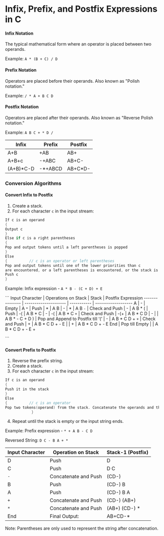 # Infix, Prefix, and Postfix Expressions in C

#### Infix Notation

The typical mathematical form where an operator is placed between two operands.

Example: `A * (B + C) / D`

#### Prefix Notation

Operators are placed before their operands. Also known as "Polish notation."

Example: `/ * A + B C D`

#### Postfix Notation

Operators are placed after their operands. Also known as "Reverse Polish notation."

Example: `A B C + * D /`

Infix | Prefix  | Postfix
----- | ------- | --------
A+B   |	+AB     |	AB+
A+B+c   |	-+ABC     |	AB+C-
(A+B)*C-D   |	-*+ABCD     |	AB+C*D-

### Conversion Algorithms

#### Convert Infix to Postfix

1. Create a stack.
2. For each character `c` in the input stream:
```C
If c is an operand
{
Output c 
}
Else if c is a right parentheses 
{
Pop and output tokens until a left parentheses is popped  
}
Else
{          // c is an operator or left parentheses
Pop and output tokens until one of the lower priorities than c 
are encountered, or a left parentheses is encountered, or the stack is empty.
Push c
}
   ```

Example: Infix expression - `A * B - (C + D) + E`

\```
Input Character | Operations on Stack | Stack       | Postfix Expression
--------------- | --------------------- | ----------- | -------------------
A               | -                     | Empty       | A
`*`             | Push                  | *           | A
B               | -                     | *           | A B
`-`             | Check and Push        | -           | A B * 
(               | Push                  | -(          | A B * 
C               | -                     | -(          | A B * C
`+`             | Check and Push        | -(+         | A B * C 
D               | -                     |             | A B * - C + D
)               | Pop and Append to Postfix till ‘(’ | - | A B * C D + 
`+`             | Check and Push     	  | +           | A B * C D + -
E               |                       | +           | A B * C D + - E
End             | Pop till Empty	      |             | A B * C D + - E +

\```

#### Convert Prefix to Postfix

1. Reverse the prefix string.
2. Create a stack.
3. For each character `c` in the input stream:
```C
If c is an operand 
{
Push it in the stack 
}
Else
{          // c is an operator
Pop two tokens(operand) from the stack. Concatenate the operands and the operator, as (operand 1 + operand 2 + operator). And push this string back in the stack 
            }

```

4. Repeat until the stack is empty or the input string ends.

Example: Prefix expression - `* + A B - C D`

Reversed String: `D C - B A + *`


Input Character | Operation on Stack  | Stack-1 (Postfix)
--------------- | ------------------- | -----------------
D               | Push                | D
C               | Push                | D C
`-`             | Concatenate and Push | (CD-)
B               | Push                | (CD-) B
A               | Push                | (CD-) B A
`+`             | Concatenate and Push | (CD-) (AB+)
`*`             | Concatenate and Push | (AB+) (CD-) *
End             | Final Output:        | AB+CD-*


Note: Parentheses are only used to represent the string after concatenation.
